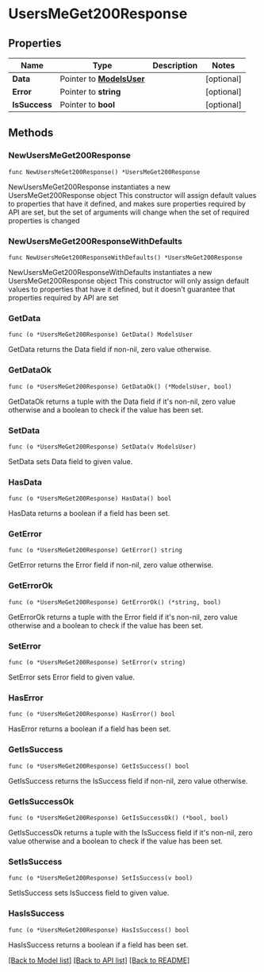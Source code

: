 # UsersMeGet200Response

## Properties

Name | Type | Description | Notes
------------ | ------------- | ------------- | -------------
**Data** | Pointer to [**ModelsUser**](ModelsUser.md) |  | [optional] 
**Error** | Pointer to **string** |  | [optional] 
**IsSuccess** | Pointer to **bool** |  | [optional] 

## Methods

### NewUsersMeGet200Response

`func NewUsersMeGet200Response() *UsersMeGet200Response`

NewUsersMeGet200Response instantiates a new UsersMeGet200Response object
This constructor will assign default values to properties that have it defined,
and makes sure properties required by API are set, but the set of arguments
will change when the set of required properties is changed

### NewUsersMeGet200ResponseWithDefaults

`func NewUsersMeGet200ResponseWithDefaults() *UsersMeGet200Response`

NewUsersMeGet200ResponseWithDefaults instantiates a new UsersMeGet200Response object
This constructor will only assign default values to properties that have it defined,
but it doesn't guarantee that properties required by API are set

### GetData

`func (o *UsersMeGet200Response) GetData() ModelsUser`

GetData returns the Data field if non-nil, zero value otherwise.

### GetDataOk

`func (o *UsersMeGet200Response) GetDataOk() (*ModelsUser, bool)`

GetDataOk returns a tuple with the Data field if it's non-nil, zero value otherwise
and a boolean to check if the value has been set.

### SetData

`func (o *UsersMeGet200Response) SetData(v ModelsUser)`

SetData sets Data field to given value.

### HasData

`func (o *UsersMeGet200Response) HasData() bool`

HasData returns a boolean if a field has been set.

### GetError

`func (o *UsersMeGet200Response) GetError() string`

GetError returns the Error field if non-nil, zero value otherwise.

### GetErrorOk

`func (o *UsersMeGet200Response) GetErrorOk() (*string, bool)`

GetErrorOk returns a tuple with the Error field if it's non-nil, zero value otherwise
and a boolean to check if the value has been set.

### SetError

`func (o *UsersMeGet200Response) SetError(v string)`

SetError sets Error field to given value.

### HasError

`func (o *UsersMeGet200Response) HasError() bool`

HasError returns a boolean if a field has been set.

### GetIsSuccess

`func (o *UsersMeGet200Response) GetIsSuccess() bool`

GetIsSuccess returns the IsSuccess field if non-nil, zero value otherwise.

### GetIsSuccessOk

`func (o *UsersMeGet200Response) GetIsSuccessOk() (*bool, bool)`

GetIsSuccessOk returns a tuple with the IsSuccess field if it's non-nil, zero value otherwise
and a boolean to check if the value has been set.

### SetIsSuccess

`func (o *UsersMeGet200Response) SetIsSuccess(v bool)`

SetIsSuccess sets IsSuccess field to given value.

### HasIsSuccess

`func (o *UsersMeGet200Response) HasIsSuccess() bool`

HasIsSuccess returns a boolean if a field has been set.


[[Back to Model list]](../README.md#documentation-for-models) [[Back to API list]](../README.md#documentation-for-api-endpoints) [[Back to README]](../README.md)


